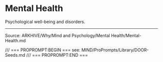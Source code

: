 # Mental Health

Psychological well-being and disorders.

---
Source: ARKHIVE/Why/Mind and Psychology/Mental Health/Mental-Health.md

/// === PROPROMPT:BEGIN ===
see: MIND/ProPrompts/Library/DOOR-Seeds.md
/// === PROPROMPT:END ===
